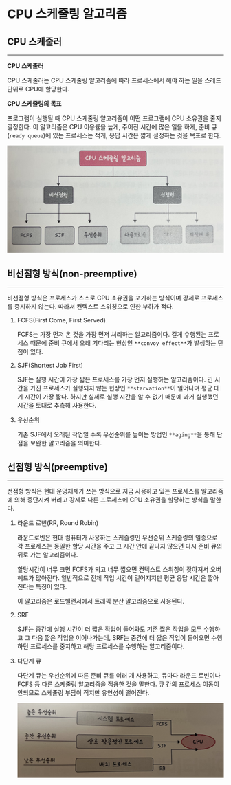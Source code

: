 # CPU 스케줄링 알고리즘

## **CPU 스케줄러**

---

**CPU 스케줄러**

CPU 스케줄러는 CPU 스케줄링 알고리즘에 따라 프로세스에서 해야 하는 일을 스레드 단위로 CPU에 할당한다. 

**CPU 스케줄링의 목표**

프로그램이 실행될 때 CPU 스케줄링 알고리즘이 어떤 프로그램에 CPU 소유권을 줄지 결정한다. 이 알고리즘은 CPU 이용률을 높게, 주어진 시간에 많은 일을 하게, 준비 큐(`ready queue`)에 있는 프로세스는 적게, 응답 시간은 짧게 설정하는 것을 목표로 한다.

![Untitled](Untitled.png)

## 비선점형 방식(non-preemptive)

---

비선점형 방식은 프로세스가 스스로 CPU 소유권을 포기하는 방식이며 강제로 프로세스를 중지하지 않는다. 따라서 컨텍스트 스위칭으로 인한 부하가 적다.

1. FCFS(First Come, First Served)
    
    FCFS는 가장 먼저 온 것을 가장 먼저 처리하는 알고리즘이다. 길게 수행된는 프로세스 때문에 준비 큐에서 오래 기다리는 현상인 `**convoy effect**`가 발생하는 단점이 있다.
    
2. SJF(Shortest Job First)
    
    SJF는 실행 시간이 가장 짧은 프로세스를 가장 먼저 실행하는 알고리즘이다. 긴 시간을 가진 프로세스가 실행되지 않는 현상인 `**starvation**`이 일어나며 평균 대기 시간이 가장 짧다. 하지만 실제로 실행 시간을 알 수 없기 때문에 과거 실행했던 시간을 토대로 추측해 사용한다.
    
3. 우선순위
    
    기존 SJF에서 오래된 작업일 수록 우선순위를 높이는 방법인 `**aging**`을 통해 단점을 보완한 알고리즘을 의미한다.
    

## 선점형 방식(preemptive)

---

선점형 방식은 현대 운영체제가 쓰는 방식으로 지금 사용하고 있는 프로세스를 알고리즘에 의해 중단시켜 버리고 강제로 다른 프로세스에 CPU 소유권을 할당하는 방식을 말한다.

1. 라운드 로빈(RR, Round Robin)
    
    라운드로빈은 현대 컴퓨터가 사용하는 스케줄링인 우선순위 스케줄링의 일종으로 각 프로세스는 동일한 할당 시간을 주고 그 시간 안에 끝나지 않으면 다시 준비 큐의 뒤로 가는 알고리즘이다.
    
    할당시간이 너무 크면 FCFS가 되고 너무 짧으면 컨텍스트 스위칭이 잦아져서 오버헤드가 많아진다. 일반적으로 전체 작업 시간이 길어지지만 평균 응답 시간은 짧아진다는 특징이 있다.
    
    이 알고리즘은 로드밸런서에서 트래픽 분산 알고리즘으로 사용된다.
    
2. SRF
    
    SJF는 중간에 실행 시간이 더 짧은 작업이 들어와도 기존 짧은 작업을 모두 수행하고 그 다음 짧은 작업을 이어나가는데, SRF는 중간에 더 짧은 작업이 들어오면 수행하던 프로세스를 중지하고 해당 프로세스를 수행하는 알고리즘이다. 
    
3. 다단계 큐
    
    다단계 큐는 우선순위에 따른 준비 큐를 여러 개 사용하고, 큐마다 라운드 로빈이나 FCFS 등 다른 스케줄링 알고리즘을 적용한 것을 말한다. 큐 간의 프로세스 이동이 안되므로 스케줄링 부담이 적지만 유연성이 떨어진다.
    
    ![Untitled](Untitled1.png)